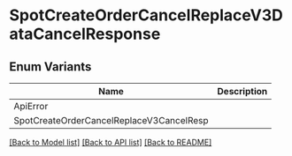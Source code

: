 # SpotCreateOrderCancelReplaceV3DataCancelResponse

## Enum Variants

| Name | Description |
|---- | -----|
| ApiError |  |
| SpotCreateOrderCancelReplaceV3CancelResp |  |

[[Back to Model list]](../README.md#documentation-for-models) [[Back to API list]](../README.md#documentation-for-api-endpoints) [[Back to README]](../README.md)


